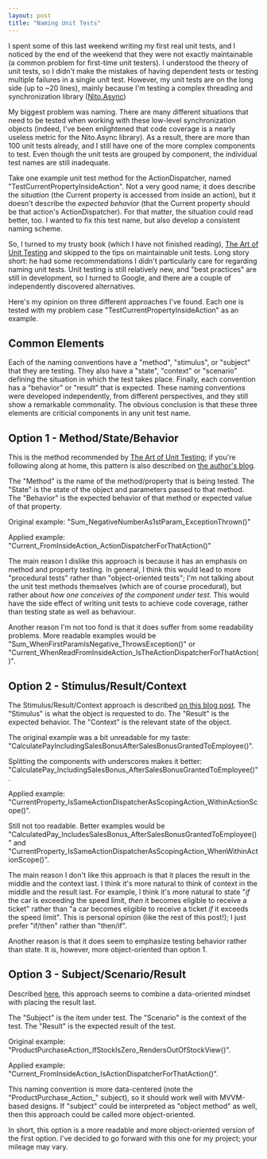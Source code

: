 ```yaml
---
layout: post
title: "Naming Unit Tests"
---
```

I spent some of this last weekend writing my first real unit tests, and I noticed by the end of the weekend that they were not exactly maintainable (a common problem for first-time unit testers). I understood the theory of unit tests, so I didn't make the mistakes of having dependent tests or testing multiple failures in a single unit test. However, my unit tests are on the long side (up to ~20 lines), mainly because I'm testing a complex threading and synchronization library ([Nito.Async](https://github.com/StephenClearyArchive/Nito.Asynchronous))

My biggest problem was naming. There are many different situations that need to be tested when working with these low-level synchronization objects (indeed, I've been enlightened that code coverage is a nearly useless metric for the Nito.Async library). As a result, there are more than 100 unit tests already, and I still have one of the more complex components to test. Even though the unit tests are grouped by component, the individual test names are still inadequate.

Take one example unit test method for the ActionDispatcher, named "TestCurrentPropertyInsideAction". Not a very good name; it does describe the _situation_ (the Current property is accessed from inside an action), but it doesn't describe the _expected behavior_ (that the Current property should be that action's ActionDispatcher). For that matter, the situation could read better, too. I wanted to fix this test name, but also develop a consistent naming scheme.

So, I turned to my trusty book (which I have not finished reading), [The Art of Unit Testing](http://www.amazon.com/gp/product/1933988274?ie=UTF8&tag=stepheclearys-20&linkCode=as2&camp=1789&creative=390957&creativeASIN=1933988274) and skipped to the tips on maintainable unit tests. Long story short: he had some recommendations I didn't particularly care for regarding naming unit tests. Unit testing is still relatively new, and "best practices" are still in development, so I turned to Google, and there are a couple of independently discovered alternatives.

Here's my opinion on three different approaches I've found. Each one is tested with my problem case "TestCurrentPropertyInsideAction" as an example.

## Common Elements

Each of the naming conventions have a "method", "stimulus", or "subject" that they are testing. They also have a "state", "context" or "scenario" defining the situation in which the test takes place. Finally, each convention has a "behavior" or "result" that is expected. These naming conventions were developed independently, from different perspectives, and they still show a remarkable commonality. The obvious conclusion is that these three elements are criticial components in any unit test name.

## Option 1 - Method/State/Behavior

This is the method recommended by [The Art of Unit Testing](http://www.amazon.com/gp/product/1933988274?ie=UTF8&tag=stepheclearys-20&linkCode=as2&camp=1789&creative=390957&creativeASIN=1933988274); if you're following along at home, this pattern is also described on [the author's blog](http://weblogs.asp.net/rosherove/archive/2005/04/03/TestNamingStandards.aspx).

The "Method" is the name of the method/property that is being tested. The "State" is the state of the object and parameters passed to that method. The "Behavior" is the expected behavior of that method or expected value of that property.

Original example: "Sum_NegativeNumberAs1stParam_ExceptionThrown()"

Applied example: "Current_FromInsideAction_ActionDispatcherForThatAction()"

The main reason I dislike this approach is because it has an emphasis on method and property testing. In general, I think this would lead to more "procedural tests" rather than "object-oriented tests"; I'm not talking about the unit test methods themselves (which are of course procedural), but rather about _how one conceives of the component under test_. This would have the side effect of writing unit tests to achieve code coverage, rather than testing state as well as behaviour.

Another reason I'm not too fond is that it does suffer from some readability problems. More readable examples would be "Sum_WhenFirstParamIsNegative_ThrowsException()" or "Current_WhenReadFromInsideAction_IsTheActionDispatcherForThatAction()".

## Option 2 - Stimulus/Result/Context

The Stimulus/Result/Context approach is described [on this blog post](http://weblogs.asp.net/pgielens/archive/2006/04/30/444517.aspx).  The "Stimulus" is what the object is requested to do. The "Result" is the expected behavior. The "Context" is the relevant state of the object.

The original example was a bit unreadable for my taste: "CalculatePayIncludingSalesBonusAfterSalesBonusGrantedToEmployee()".

Splitting the components with underscores makes it better: "CalculatePay_IncludingSalesBonus_AfterSalesBonusGrantedToEmployee()".

Applied example: "CurrentProperty_IsSameActionDispatcherAsScopingAction_WithinActionScope()".

Still not too readable. Better examples would be "CalculatedPay_IncludesSalesBonus_AfterSalesBonusGrantedToEmployee()" and "CurrentProperty_IsSameActionDispatcherAsScopingAction_WhenWithinActionScope()".

The main reason I don't like this approach is that it places the result in the middle and the context last. I think it's more natural to think of context in the middle and the result last. For example, I think it's more natural to state "_if_ the car is exceeding the speed limit, _then_ it becomes eligible to receive a ticket" rather than "a car becomes eligible to receive a ticket _if_ it exceeds the speed limit". This is personal opinion (like the rest of this post!); I just prefer "if/then" rather than "then/if".

Another reason is that it does seem to emphasize testing behavior rather than state. It is, however, more object-oriented than option 1.

## Option 3 - Subject/Scenario/Result

Described [here](http://blog.codeville.net/2009/08/24/writing-great-unit-tests-best-and-worst-practises/), this approach seems to combine a data-oriented mindset with placing the result last.

The "Subject" is the item under test. The "Scenario" is the context of the test. The "Result" is the expected result of the test.

Original example: "ProductPurchaseAction_IfStockIsZero_RendersOutOfStockView()".

Applied example: "Current_FromInsideAction_IsActionDispatcherForThatAction()".

This naming convention is more data-centered (note the "ProductPurchase_Action_" subject), so it should work well with MVVM-based designs. If "subject" could be interpreted as "object method" as well, then this approach could be called more object-oriented.

In short, this option is a more readable and more object-oriented version of the first option. I've decided to go forward with this one for my project; your mileage may vary.

